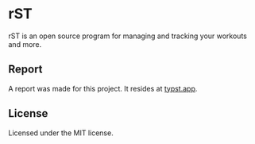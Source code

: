# rST

rST is an open source program for managing and tracking your workouts and more.

## Report

A report was made for this project.
It resides at [typst.app](https://typst.app/project/rp7KCZ5NmBfOh0I07Hw4Q5).

## License

Licensed under the MIT license.
